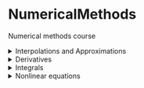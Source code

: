 # NumericalMethods
Numerical methods course 

<details>
           <summary>Interpolations and Approximations</summary>
           <img src="https://github.com/ashnaider/NumericalMethods/blob/main/Interpolation_and_Approximation/img/Lagrangian.png"/>
           <img src="https://github.com/ashnaider/NumericalMethods/blob/main/Interpolation_and_Approximation/img/Newton_finite_diffs_interpol.png"/>
           <img src="https://github.com/ashnaider/NumericalMethods/blob/main/Interpolation_and_Approximation/img/Least_square_method.png"/>
           <img src="https://github.com/ashnaider/NumericalMethods/blob/main/Interpolation_and_Approximation/img/Parabolic_spline.png"/>
      
</details>
<details>
           <summary>Derivatives</summary>
           <img src="https://github.com/ashnaider/NumericalMethods/blob/main/Derivative/img/num_diff_by_func.png"/>
           <img src="https://github.com/ashnaider/NumericalMethods/blob/main/Derivative/img/num_diff_by_table.png"/>
</details>
<details>
           <summary>Integrals</summary>
           <img src="https://github.com/ashnaider/NumericalMethods/blob/main/Integrals/img/left_rectangles.png"/>
           <img src="https://github.com/ashnaider/NumericalMethods/blob/main/Integrals/img/right_rectangles.png"/>
           <img src="https://github.com/ashnaider/NumericalMethods/blob/main/Integrals/img/central_rectangles.png"/>
           <img src="https://github.com/ashnaider/NumericalMethods/blob/main/Integrals/img/Trapezoids.png"/>
           <img src="https://github.com/ashnaider/NumericalMethods/blob/main/Integrals/img/Simpson(r%3D2).png"/>
           <img src="https://github.com/ashnaider/NumericalMethods/blob/main/Integrals/img/Simpson(r%3D3).png"/>

</details>
<details>
           <summary>Nonlinear equations</summary>     
           <img src="https://github.com/ashnaider/NumericalMethods/blob/main/Nonlinear_equations/img/Finding_root_using_Newthon_method.jpg"/>
</details>

